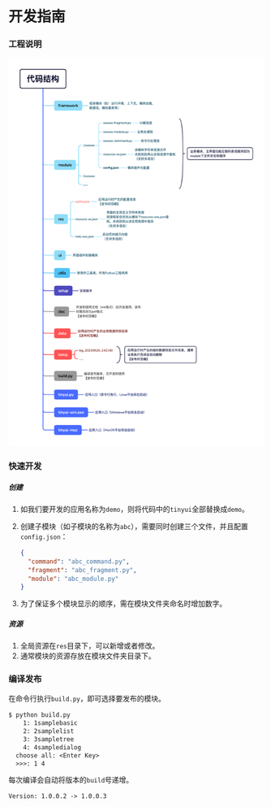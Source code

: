 # 开发指南

### 工程说明

![](./img/107.png)

### 快速开发

##### 创建

1.  如我们要开发的应用名称为`demo`，则将代码中的`tinyui`全部替换成`demo`。

2.  创建子模块（如子模块的名称为`abc`），需要同时创建三个文件，并且配置`config.json`：
    ```json
    {
      "command": "abc_command.py",
      "fragment": "abc_fragment.py",
      "module": "abc_module.py"
    }
    ```

3.  为了保证多个模块显示的顺序，需在模块文件夹命名时增加数字。

##### 资源

1.  全局资源在`res`目录下，可以新增或者修改。
2.  通常模块的资源存放在模块文件夹目录下。

### 编译发布

在命令行执行`build.py`，即可选择要发布的模块。

```shell
$ python build.py
    1: 1samplebasic
    2: 2samplelist
    3: 3sampletree
    4: 4sampledialog
  choose all: <Enter Key>
  >>>: 1 4
```

每次编译会自动将版本的`build`号递增。

```shell
Version: 1.0.0.2 -> 1.0.0.3
```









